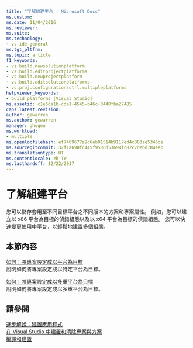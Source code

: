 ```yaml
---
title: "了解組建平台 | Microsoft Docs"
ms.custom: 
ms.date: 11/04/2016
ms.reviewer: 
ms.suite: 
ms.technology:
- vs-ide-general
ms.tgt_pltfrm: 
ms.topic: article
f1_keywords:
- vs.build.newsolutionplatform
- vs.build.editprojectplatforms
- vs.build.newprojectplatform
- vs.build.editsolutionplatforms
- vc.proj.configurationsctrl.multipleplatforms
helpviewer_keywords:
- build platforms [Visual Studio]
ms.assetid: c1e5da1b-cda1-4545-b46c-0440fba27485
caps.latest.revision: 
author: gewarren
ms.author: gewarren
manager: ghogen
ms.workload:
- multiple
ms.openlocfilehash: ef7469677a9d6eb01514b9117ed4c303ae5346de
ms.sourcegitcommit: 32f1a690fc445f9586d53698fc82c7debd784eeb
ms.translationtype: HT
ms.contentlocale: zh-TW
ms.lasthandoff: 12/22/2017
---
```

# <a name="understanding-build-platforms"></a>了解組建平台
您可以儲存套用至不同目標平台之不同版本的方案和專案屬性。 例如，您可以建立以 x86 平台為目標的偵錯組態以及以 x64 平台為目標的偵錯組態。 您可以快速變更使用中平台，以輕鬆地建置多個組態。  
  
## <a name="in-this-section"></a>本節內容  
 [如何：將專案設定成以平台為目標](../ide/how-to-configure-projects-to-target-platforms.md)  
 說明如何將專案設定成以特定平台為目標。  
  
 [如何：將專案設定成以多重平台為目標](../ide/how-to-configure-projects-to-target-multiple-platforms.md)  
 說明如何將專案設定成以多重平台為目標。  
  
## <a name="see-also"></a>請參閱  
 [逐步解說：建置應用程式](../ide/walkthrough-building-an-application.md)   
 [在 Visual Studio 中建置和清除專案與方案](../ide/building-and-cleaning-projects-and-solutions-in-visual-studio.md)   
 [編譯和建置](../ide/compiling-and-building-in-visual-studio.md)